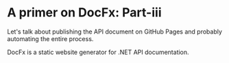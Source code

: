 # A primer on DocFx: Part-iii


<!--more-->

Let's talk about publishing the API document on GitHub Pages and probably automating the entire process.

DocFx is a static website generator for .NET API documentation.
